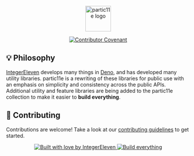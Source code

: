 <p align="center">
  <img alt="partic11e logo" height="70" src="https://github.com/partic11e/.github/blob/main/profile/banner.png" />
</p>

<p align="center">
  <!-- Badges -->
  <a href="https://github.com/partic11e/.github/blob/main/.github/CODE_OF_CONDUCT.md">
    <img alt="Contributor Covenant" src="https://img.shields.io/badge/Contributor%20Covenant-2.1-4baaaa.svg?style=flat-square" />
  </a>
</p>

## 💡 Philosophy

[IntegerEleven][i11n] develops many things in [Deno][deno], and has developed many utility libraries. partic11e is a rewriting of these libraries for public use with an emphasis
on simplicity and consistency across the public APIs. Additional utility and feature libraries are being added to the partic11e collection to
make it easier to **build everything**.

## 🤝 Contributing

Contributions are welcome! Take a look at our [contributing guidelines][contributing] to get started. 

<p align="center">
  <a href="https://github.com/i11n">
    <img alt="Built with love by IntegerEleven" src="https://img.shields.io/badge/built%20with%20%E2%9D%A4%20-i11n-03738C?style=for-the-badge" />
  </a>
  <a href="https://github.com/i11n">
    <img alt="Build everything" src="https://img.shields.io/badge/BUILD-EVERYTHING-DE492E?style=for-the-badge" />
  </a>
</p>

[deno]: https://deno.land
[i11n]: https://github.com/i11n
[contributing]: https://github.com/partic11e/.github/blob/main/.github/CONTRIBUTING.md
